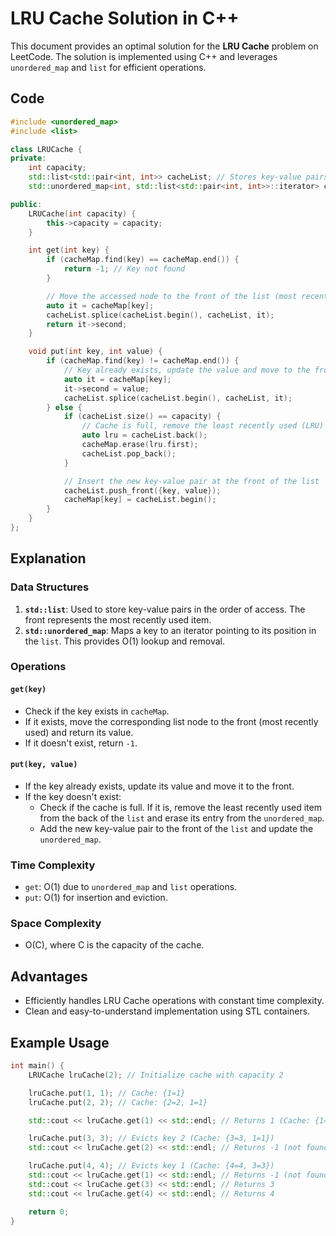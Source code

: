 # LRU Cache Solution in C++

This document provides an optimal solution for the **LRU Cache** problem on LeetCode. The solution is implemented using C++ and leverages `unordered_map` and `list` for efficient operations.

## Code
```cpp
#include <unordered_map>
#include <list>

class LRUCache {
private:
    int capacity;
    std::list<std::pair<int, int>> cacheList; // Stores key-value pairs
    std::unordered_map<int, std::list<std::pair<int, int>>::iterator> cacheMap; // Maps key to list iterator

public:
    LRUCache(int capacity) {
        this->capacity = capacity;
    }

    int get(int key) {
        if (cacheMap.find(key) == cacheMap.end()) {
            return -1; // Key not found
        }

        // Move the accessed node to the front of the list (most recently used)
        auto it = cacheMap[key];
        cacheList.splice(cacheList.begin(), cacheList, it);
        return it->second;
    }

    void put(int key, int value) {
        if (cacheMap.find(key) != cacheMap.end()) {
            // Key already exists, update the value and move to the front
            auto it = cacheMap[key];
            it->second = value;
            cacheList.splice(cacheList.begin(), cacheList, it);
        } else {
            if (cacheList.size() == capacity) {
                // Cache is full, remove the least recently used (LRU) item
                auto lru = cacheList.back();
                cacheMap.erase(lru.first);
                cacheList.pop_back();
            }

            // Insert the new key-value pair at the front of the list
            cacheList.push_front({key, value});
            cacheMap[key] = cacheList.begin();
        }
    }
};
```

## Explanation

### Data Structures
1. **`std::list`**: Used to store key-value pairs in the order of access. The front represents the most recently used item.
2. **`std::unordered_map`**: Maps a key to an iterator pointing to its position in the `list`. This provides O(1) lookup and removal.

### Operations

#### `get(key)`
- Check if the key exists in `cacheMap`.
- If it exists, move the corresponding list node to the front (most recently used) and return its value.
- If it doesn't exist, return `-1`.

#### `put(key, value)`
- If the key already exists, update its value and move it to the front.
- If the key doesn't exist:
  - Check if the cache is full. If it is, remove the least recently used item from the back of the `list` and erase its entry from the `unordered_map`.
  - Add the new key-value pair to the front of the `list` and update the `unordered_map`.

### Time Complexity
- `get`: O(1) due to `unordered_map` and `list` operations.
- `put`: O(1) for insertion and eviction.

### Space Complexity
- O(C), where C is the capacity of the cache.

## Advantages
- Efficiently handles LRU Cache operations with constant time complexity.
- Clean and easy-to-understand implementation using STL containers.

## Example Usage
```cpp
int main() {
    LRUCache lruCache(2); // Initialize cache with capacity 2

    lruCache.put(1, 1); // Cache: {1=1}
    lruCache.put(2, 2); // Cache: {2=2, 1=1}

    std::cout << lruCache.get(1) << std::endl; // Returns 1 (Cache: {1=1, 2=2})

    lruCache.put(3, 3); // Evicts key 2 (Cache: {3=3, 1=1})
    std::cout << lruCache.get(2) << std::endl; // Returns -1 (not found)

    lruCache.put(4, 4); // Evicts key 1 (Cache: {4=4, 3=3})
    std::cout << lruCache.get(1) << std::endl; // Returns -1 (not found)
    std::cout << lruCache.get(3) << std::endl; // Returns 3
    std::cout << lruCache.get(4) << std::endl; // Returns 4

    return 0;
}
```
